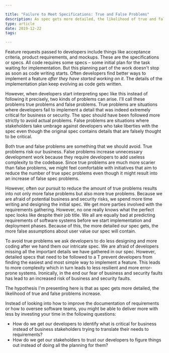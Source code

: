 ```yaml
---

title: "Failure to Meet Specifications: True and False Problems"
description: As spec gets more detailed, the likelihood of true and false problems increase.
type: article
date: 2019-12-22
tags:

---
```


Feature requests passed to developers include things like acceptance criteria, product requirements, and mockups. These are the specifications or specs. All code requires some specs – some initial plan for the task waiting for implementation. But this planning part of the work doesn't stop as soon as code writing starts. Often developers find better ways to implement a feature *after they have started working on it*. The details of the implementation plan keep evolving as code gets written.


However, when developers start interpreting spec like this instead of following it precisely, two kinds of problems can arise. I'll call these problems true problems and false problems. True problems are situations where developers fail to implement a detail that was indeed extremely critical for business or security. The spec should have been followed more strictly to avoid actual problems. False problems are situations where stakeholders take umbrage against developers who take liberties with the spec even though the original spec contains details that are falsely thought to be critical.

Both true and false problems are something that we should avoid. True problems risk our business. False problems increase unnecessary development work because they require developers to add useless complexity to the codebase. Since true problems are much more scarier than false problems, we might feel comfortable with initiatives that aim to reduce the number of true spec problems even though it might result into an increase of false spec problems.

However, often our pursuit to reduce the amount of true problems results into not only more false problems but also more true problems. Because we are afraid of potential business and security risks, we spend more time writing and designing the initial spec. We get more parties involved with the requirements gathering. However, no one really knows what the perfect spec looks like despite their job title. We all are equally bad at predicting requirements of software systems before we start implementation and deployment phases. Because of this, the more detailed our spec gets, the more false assumptions about user value our spec will contain.

To avoid true problems we ask developers to do less designing and more coding after we hand them our intricate spec. We are afraid of developers missing all the important details we have gathered in our spec. However, detailed specs that need to be followed to a T prevent developers from finding the easiest and most simple way to implement a feature. This leads to more complexity which in turn leads to less resilient and more error-prone systems. Ironically, in the end our fear of business and security faults has lead to an increased risk of business and security faults.

The hypothesis I'm presenting here is that as spec gets more detailed, the likelihood of true and false problems increase.

Instead of looking into how to improve the documentation of requirements or how to oversee software teams, you might be able to deliver more with less by investing your time in the following questions:

* How do we get our developers to identify what is critical for business instead of business stakeholders trying to translate their needs to requirements?
* How do we get our stakeholders to trust our developers to figure things out instead of doing all the planning for them?
